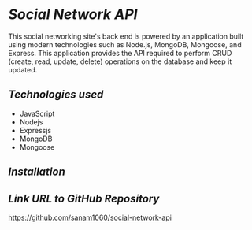 # **_Social Network API_**
This social networking site's back end is powered by an application built using modern technologies such as Node.js, MongoDB, Mongoose, and Express. This application provides the API required to perform CRUD (create, read, update, delete) operations on the database and keep it updated.

## **_Technologies used_**
* JavaScript
* Nodejs
* Expressjs
* MongoDB
* Mongoose

## **_Installation_**



## **_Link URL to GitHub Repository_**
https://github.com/sanam1060/social-network-api